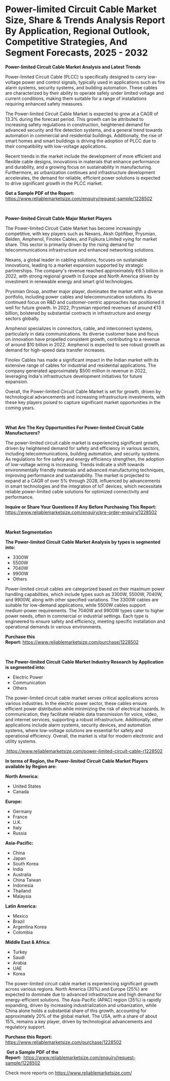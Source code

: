 <p><h1>Power-limited Circuit Cable Market Size, Share & Trends Analysis Report By Application, Regional Outlook, Competitive Strategies, And Segment Forecasts, 2025 - 2032</h1></p><p><strong>Power-limited Circuit Cable Market Analysis and Latest Trends</strong></p>
<p><p>Power-limited Circuit Cable (PLCC) is specifically designed to carry low-voltage power and control signals, typically used in applications such as fire alarm systems, security systems, and building automation. These cables are characterized by their ability to operate safely under limited voltage and current conditions, making them suitable for a range of installations requiring enhanced safety measures.</p><p>The Power-limited Circuit Cable Market is expected to grow at a CAGR of 13.3% during the forecast period. This growth can be attributed to increasing safety regulations in construction, heightened demand for advanced security and fire detection systems, and a general trend towards automation in commercial and residential buildings. Additionally, the rise of smart homes and smart buildings is driving the adoption of PLCC due to their compatibility with low-voltage applications.</p><p>Recent trends in the market include the development of more efficient and flexible cable designs, innovations in materials that enhance performance and durability, and a growing focus on sustainability in manufacturing. Furthermore, as urbanization continues and infrastructure development accelerates, the demand for reliable, efficient power solutions is expected to drive significant growth in the PLCC market.</p></p>
<p><strong>Get a Sample PDF of the Report:&nbsp;</strong> <a href="https://www.reliablemarketsize.com/enquiry/request-sample/1228502?utm_campaign=1911&utm_medium=2&utm_source=Github&utm_content=ia&utm_term=14022025&utm_id=power-limited-circuit-cable">https://www.reliablemarketsize.com/enquiry/request-sample/1228502</a></p>
<p>&nbsp;</p>
<p><strong>Power-limited Circuit Cable Major Market Players</strong></p>
<p><p>The Power-limited Circuit Cable Market has become increasingly competitive, with key players such as Nexans, Aksh Optifiber, Prysmian, Belden, Amphenol, Finolex Cables, and Fujikura Limited vying for market share. This sector is primarily driven by the rising demand for telecommunications infrastructure and enhanced networking solutions.</p><p>Nexans, a global leader in cabling solutions, focuses on sustainable innovations, leading to a market expansion supported by strategic partnerships. The company's revenue reached approximately €6.5 billion in 2022, with strong regional growth in Europe and North America driven by investment in renewable energy and smart grid technologies.</p><p>Prysmian Group, another major player, dominates the market with a diverse portfolio, including power cables and telecommunication solutions. Its continued focus on R&D and customer-centric approaches has positioned it well for future growth. In 2022, Prysmian reported revenues of around €13 billion, bolstered by substantial contracts in infrastructure and energy sectors globally.</p><p>Amphenol specializes in connectors, cable, and interconnect systems, particularly in data communications. Its diverse customer base and focus on innovation have propelled consistent growth, contributing to a revenue of around $10 billion in 2022. Amphenol is expected to see robust growth as demand for high-speed data transfer increases.</p><p>Finolex Cables has made a significant impact in the Indian market with its extensive range of cables for industrial and residential applications. The company generated approximately $500 million in revenue in 2022, leveraging India's infrastructure development initiatives for future expansion.</p><p>Overall, the Power-limited Circuit Cable Market is set for growth, driven by technological advancements and increasing infrastructure investments, with these key players poised to capture significant market opportunities in the coming years.</p></p>
<p>&nbsp;</p>
<p><strong>What Are The Key Opportunities For Power-limited Circuit Cable Manufacturers?</strong></p>
<p><p>The power-limited circuit cable market is experiencing significant growth, driven by heightened demand for safety and efficiency in various sectors, including telecommunications, building automation, and security systems. As regulations for fire safety and energy efficiency strengthen, the adoption of low-voltage wiring is increasing. Trends indicate a shift towards environmentally friendly materials and advanced manufacturing techniques, improving performance and sustainability. The market is projected to expand at a CAGR of over 5% through 2028, influenced by advancements in smart technologies and the integration of IoT devices, which necessitate reliable power-limited cable solutions for optimized connectivity and performance.</p></p>
<p><strong>Inquire or Share Your Questions If Any Before Purchasing This Report:</strong> <a href="https://www.reliablemarketsize.com/enquiry/pre-order-enquiry/1228502?utm_campaign=1911&utm_medium=2&utm_source=Github&utm_content=ia&utm_term=14022025&utm_id=power-limited-circuit-cable">https://www.reliablemarketsize.com/enquiry/pre-order-enquiry/1228502</a></p>
<p>&nbsp;</p>
<p><strong>Market Segmentation</strong></p>
<p><strong>The Power-limited Circuit Cable Market Analysis by types is segmented into:</strong></p>
<p><ul><li>3300W</li><li>5500W</li><li>7040W</li><li>9900W</li><li>Others</li></ul></p>
<p><p>Power-limited circuit cables are categorized based on their maximum power handling capabilities, which include types such as 3300W, 5500W, 7040W, and 9900W, along with other specified variations. The 3300W cables are suitable for low-demand applications, while 5500W cables support medium-power requirements. The 7040W and 9900W types cater to higher power needs, often in commercial or industrial settings. Each type is engineered to ensure safety and efficiency, meeting specific installation and operational demands in various environments.</p></p>
<p><strong>Purchase this Report:&nbsp;</strong><a href="https://www.reliablemarketsize.com/purchase/1228502?utm_campaign=1911&utm_medium=2&utm_source=Github&utm_content=ia&utm_term=14022025&utm_id=power-limited-circuit-cable">https://www.reliablemarketsize.com/purchase/1228502</a></p>
<p>&nbsp;</p>
<p><strong>The Power-limited Circuit Cable Market Industry Research by Application is segmented into:</strong></p>
<p><ul><li>Electric Power</li><li>Communication</li><li>Others</li></ul></p>
<p><p>The power-limited circuit cable market serves critical applications across various industries. In the electric power sector, these cables ensure efficient power distribution while minimizing the risk of electrical hazards. In communication, they facilitate reliable data transmission for voice, video, and internet services, supporting a robust infrastructure. Additionally, other applications include alarm systems, security devices, and automation systems, where low-voltage solutions are essential for safety and operational efficiency. Overall, the market is vital for modern electronic and utility systems.</p></p>
<p><a href="https://www.reliablemarketsize.com/power-limited-circuit-cable-r1228502?utm_campaign=1911&utm_medium=2&utm_source=Github&utm_content=ia&utm_term=14022025&utm_id=power-limited-circuit-cable">&nbsp;https://www.reliablemarketsize.com/power-limited-circuit-cable-r1228502</a></p>
<p><strong>In terms of Region, the Power-limited Circuit Cable Market Players available by Region are:</strong></p>
<p>
    <p> <strong> North America: </strong>
        <ul>
            <li>United States</li>
            <li>Canada</li>
        </ul>
        </p> 
    <p> <strong> Europe: </strong>
        <ul>
            <li>Germany</li>
            <li>France</li>
            <li>U.K.</li>
            <li>Italy</li>
            <li>Russia</li>
        </ul>
        </p> 
    <p> <strong> Asia-Pacific: </strong>
        <ul>
            <li>China</li>
            <li>Japan</li>
            <li>South Korea</li>
            <li>India</li>
            <li>Australia</li>
            <li>China Taiwan</li>
            <li>Indonesia</li>
            <li>Thailand</li>
            <li>Malaysia</li>
        </ul>
        </p> 
    <p> <strong> Latin America: </strong>
        <ul>
            <li>Mexico</li>
            <li>Brazil</li>
            <li>Argentina Korea</li>
            <li>Colombia</li>
        </ul>
        </p> 
    <p> <strong> Middle East & Africa: </strong>
        <ul>
            <li>Turkey</li>
            <li>Saudi</li>
            <li>Arabia</li>
            <li>UAE</li>
            <li>Korea</li>
        </ul>
    </p>
    </p>
<p><p>The power-limited circuit cable market is experiencing significant growth across various regions. North America (30%) and Europe (25%) are expected to dominate due to advanced infrastructure and high demand for energy-efficient solutions. The Asia-Pacific (APAC) region (35%) is rapidly expanding, driven by increasing industrialization and urbanization, while China alone holds a substantial share of this growth, accounting for approximately 20% of the global market. The USA, with a share of about 15%, remains a key player, driven by technological advancements and regulatory support.</p></p>
<p><strong>Purchase this Report: </strong><a href="https://www.reliablemarketsize.com/purchase/1228502?utm_campaign=1911&utm_medium=2&utm_source=Github&utm_content=ia&utm_term=14022025&utm_id=power-limited-circuit-cable">https://www.reliablemarketsize.com/purchase/1228502</a></p>
<p>&nbsp;<strong>Get a Sample PDF of the Report:&nbsp;&nbsp;</strong><a href="https://www.reliablemarketsize.com/enquiry/request-sample/1228502?utm_campaign=1911&utm_medium=2&utm_source=Github&utm_content=ia&utm_term=14022025&utm_id=power-limited-circuit-cable">https://www.reliablemarketsize.com/enquiry/request-sample/1228502</a></p>
<p><strong></strong></p>
<p>Check more reports on <a href="https://www.reliablemarketsize.com/?utm_campaign=1911&utm_medium=2&utm_source=Github&utm_content=ia&utm_term=14022025&utm_id=power-limited-circuit-cable">https://www.reliablemarketsize.com/</a></p>